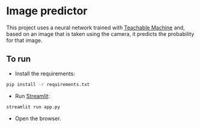 # Image predictor

This project uses a neural network trained with [Teachable Machine](https://teachablemachine.withgoogle.com/train/image) and, based on an image that is taken using the camera, it predicts the probability for that image.

## To run

- Install the requirements:

```bash
pip install -r requirements.txt
```

- Run [Streamlit](https://streamlit.io/):

```bash
streamlit run app.py
```

- Open the browser.
